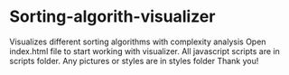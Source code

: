 # Sorting-algorith-visualizer
Visualizes different sorting algorithms with complexity analysis
Open index.html file to start working with visualizer.
All javascript scripts are in scripts folder.
Any pictures or styles are in styles folder 
Thank you!
